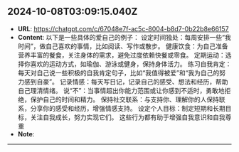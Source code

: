 
  ## 2024-10-08T03:09:15.040Z
  
  - **URL**: https://chatgpt.com/c/67048e7f-ac5c-8004-b8d7-0b22b8e66157
  - **Content**: 以下是一些具体的爱自己的例子：  设定时间独处：每周安排一些“我时间”，做自己喜欢的事情，比如阅读、写作或散步。  健康饮食：为自己准备营养丰富的餐食，关注身体的需求，避免过度依赖快餐或零食。  定期运动：选择你喜欢的运动方式，如瑜伽、游泳或健身，保持身体活力。  练习自我肯定：每天对自己说一些积极的自我肯定句子，比如“我值得被爱”和“我为自己的努力感到自豪”。  记录情感：每天写日记，记录自己的感受、想法和经历，帮助自己理清情绪。  说“不”：当事情超出你能力范围或让你感到不适时，勇敢地拒绝，保护自己的时间和精力。  保持社交联系：与支持你、理解你的人保持联系，分享你的感受和经历，增强情感支持。  设定个人目标：制定短期和长期目标，关注自我成长，努力实现它们。  这些行为都有助于增强自我意识和自我尊重
  - **Note**: 
  
  ---
  